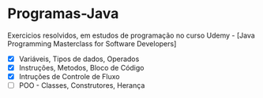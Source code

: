 # Programas-Java
Exercicios resolvidos, em estudos de programação no curso Udemy - [Java Programming Masterclass for Software Developers]


- [x] Variáveis, Tipos de dados, Operados
- [x] Instruções, Metodos, Bloco de Código
- [x] Intruções de Controle de Fluxo
- [ ] POO - Classes, Construtores, Herança
